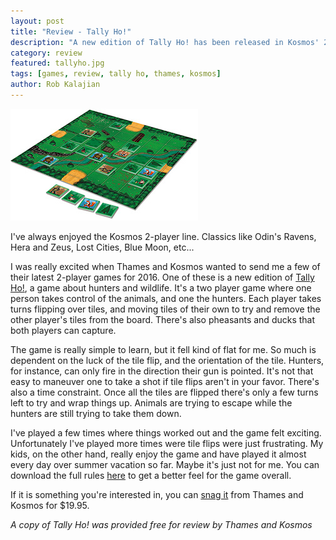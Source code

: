 ```yaml
---
layout: post
title: "Review - Tally Ho!"
description: "A new edition of Tally Ho! has been released in Kosmos' 2-player line. How does it hold up?"
category: review
featured: tallyho.jpg
tags: [games, review, tally ho, thames, kosmos]
author: Rob Kalajian
---
```


<img src="/images/tallyho/product.jpg" alt="Tally Ho!" class="float-right" />

I've always enjoyed the Kosmos 2-player line. Classics like Odin's Ravens, Hera and Zeus, Lost Cities, Blue Moon, etc...

I was really excited when Thames and Kosmos wanted to send me a few of their latest 2-player games for 2016. One of these is a new edition of [Tally Ho!](http://www.thamesandkosmos.com/index.php/product/category/games/tally-ho), a game about hunters and wildlife. It's a two player game where one person takes control of the animals, and one the hunters. Each player takes turns flipping over tiles, and moving tiles of their own to try and remove the other player's tiles from the board. There's also pheasants and ducks that both players can capture.

The game is really simple to learn, but it fell kind of flat for me. So much is dependent on the luck of the tile flip, and the orientation of the tile. Hunters, for instance, can only fire in the direction their gun is pointed.  It's not that easy to maneuver one to take a shot if tile flips aren't in your favor. There's also a time constraint. Once all the tiles are flipped there's only a few turns left to try and wrap things up. Animals are trying to escape while the hunters are still trying to take them down.

I've played a few times where things worked out and the game felt exciting. Unfortunately I've played more times were tile flips were just frustrating. My kids, on the other hand, really enjoy the game and have played it almost every day over summer vacation so far. Maybe it's just not for me. You can download the full rules [here](http://www.thamesandkosmos.com/manuals/full/691837_tallyho_manual.pdf) to get a better feel for the game overall.

If it is something you're interested in, you can [snag it](http://www.thamesandkosmos.com/index.php/product/category/games/tally-ho) from Thames and Kosmos for $19.95.

*A copy of Tally Ho! was provided free for review by Thames and Kosmos*
